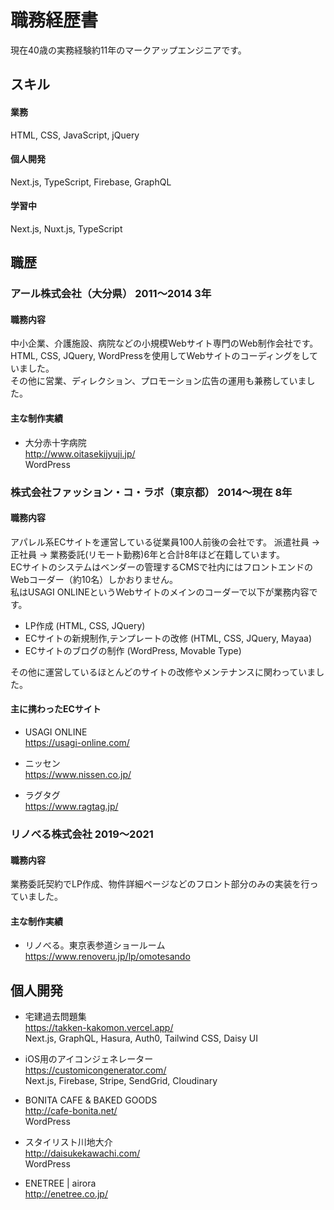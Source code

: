 # 職務経歴書
現在40歳の実務経験約11年のマークアップエンジニアです。

## スキル
#### 業務
HTML, CSS, JavaScript, jQuery
#### 個人開発
Next.js, TypeScript, Firebase, GraphQL
#### 学習中
Next.js, Nuxt.js, TypeScript

## 職歴
### アール株式会社（大分県） 2011～2014 3年
#### 職務内容
中小企業、介護施設、病院などの小規模Webサイト専門のWeb制作会社です。  
HTML, CSS, JQuery, WordPressを使用してWebサイトのコーディングをしていました。  
その他に営業、ディレクション、プロモーション広告の運用も兼務していました。

#### 主な制作実績
- 大分赤十字病院  
http://www.oitasekijyuji.jp/  
WordPress

### 株式会社ファッション・コ・ラボ（東京都） 2014〜現在 8年
#### 職務内容
アパレル系ECサイトを運営している従業員100人前後の会社です。
派遣社員 → 正社員 → 業務委託(リモート勤務)6年と合計8年ほど在籍しています。  
ECサイトのシステムはベンダーの管理するCMSで社内にはフロントエンドのWebコーダー（約10名）しかおりません。  
私はUSAGI ONLINEというWebサイトのメインのコーダーで以下が業務内容です。
- LP作成 (HTML, CSS, JQuery)
- ECサイトの新規制作,テンプレートの改修 (HTML, CSS, JQuery, Mayaa)
- ECサイトのブログの制作 (WordPress, Movable Type)

その他に運営しているほとんどのサイトの改修やメンテナンスに関わっていました。

#### 主に携わったECサイト
- USAGI ONLINE  
https://usagi-online.com/  

- ニッセン  
https://www.nissen.co.jp/  

- ラグタグ  
https://www.ragtag.jp/  

### リノべる株式会社 2019～2021
#### 職務内容
業務委託契約でLP作成、物件詳細ページなどのフロント部分のみの実装を行っていました。

#### 主な制作実績
- リノべる。東京表参道ショールーム  
https://www.renoveru.jp/lp/omotesando  

## 個人開発
- 宅建過去問題集  
https://takken-kakomon.vercel.app/   
Next.js, GraphQL, Hasura, Auth0, Tailwind CSS, Daisy UI

- iOS用のアイコンジェネレーター  
https://customicongenerator.com/  
Next.js, Firebase, Stripe, SendGrid, Cloudinary

- BONITA CAFE & BAKED GOODS  
http://cafe-bonita.net/  
WordPress

- スタイリスト川地大介  
http://daisukekawachi.com/  
WordPress

- ENETREE | airora  
http://enetree.co.jp/  
